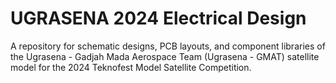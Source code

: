 # UGRASENA 2024 Electrical Design
A repository for schematic designs, PCB layouts, and component libraries of the Ugrasena - Gadjah Mada Aerospace Team (Ugrasena - GMAT) satellite model for the 2024 Teknofest Model Satellite Competition.
